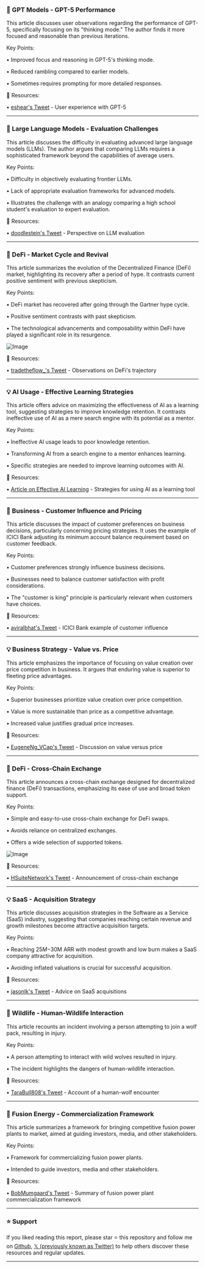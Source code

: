 ### 🤖 GPT Models - GPT-5 Performance

This article discusses user observations regarding the performance of GPT-5, specifically focusing on its "thinking mode."  The author finds it more focused and reasonable than previous iterations.

Key Points:

• Improved focus and reasoning in GPT-5's thinking mode.


• Reduced rambling compared to earlier models.


•  Sometimes requires prompting for more detailed responses.


🔗 Resources:

• [eshear's Tweet](https://x.com/eshear/status/1955784393005654152) - User experience with GPT-5


---

### 🤖 Large Language Models - Evaluation Challenges

This article discusses the difficulty in evaluating advanced large language models (LLMs). The author argues that comparing LLMs requires a sophisticated framework beyond the capabilities of average users.

Key Points:

• Difficulty in objectively evaluating frontier LLMs.


• Lack of appropriate evaluation frameworks for advanced models.


•  Illustrates the challenge with an analogy comparing a high school student's evaluation to expert evaluation.


🔗 Resources:

• [doodlestein's Tweet](https://x.com/doodlestein/status/1955881328114606272) - Perspective on LLM evaluation


---

### 🚀 DeFi - Market Cycle and Revival

This article summarizes the evolution of the Decentralized Finance (DeFi) market, highlighting its recovery after a period of hype.  It contrasts current positive sentiment with previous skepticism.

Key Points:

• DeFi market has recovered after going through the Gartner hype cycle.


•  Positive sentiment contrasts with past skepticism.


•  The technological advancements and composability within DeFi have played a significant role in its resurgence.


![Image](https://pbs.twimg.com/media/GySmxF5WAAMmbuj?format=jpg&name=small)

🔗 Resources:

• [tradetheflow_'s Tweet](https://x.com/tradetheflow_/status/1955871777319477485) -  Observations on DeFi's trajectory


---

### 💡 AI Usage - Effective Learning Strategies

This article offers advice on maximizing the effectiveness of AI as a learning tool, suggesting strategies to improve knowledge retention.  It contrasts ineffective use of AI as a mere search engine with its potential as a mentor.


Key Points:

• Ineffective AI usage leads to poor knowledge retention.


•  Transforming AI from a search engine to a mentor enhances learning.


•  Specific strategies are needed to improve learning outcomes with AI.


🔗 Resources:

• [Article on Effective AI Learning](https://teachdatawithai.substack.com/p/youre-using-ai-like-google-heres…) - Strategies for using AI as a learning tool


---

### 🤖 Business - Customer Influence and Pricing

This article discusses the impact of customer preferences on business decisions, particularly concerning pricing strategies.  It uses the example of ICICI Bank adjusting its minimum account balance requirement based on customer feedback.

Key Points:

• Customer preferences strongly influence business decisions.


•  Businesses need to balance customer satisfaction with profit considerations.


•  The "customer is king" principle is particularly relevant when customers have choices.


🔗 Resources:

• [aviralbhat's Tweet](https://x.com/aviralbhat/status/1955858579887427960) -  ICICI Bank example of customer influence


---

### 💡 Business Strategy - Value vs. Price

This article emphasizes the importance of focusing on value creation over price competition in business.  It argues that enduring value is superior to fleeting price advantages.


Key Points:

• Superior businesses prioritize value creation over price competition.


•  Value is more sustainable than price as a competitive advantage.


•  Increased value justifies gradual price increases.


🔗 Resources:

• [EugeneNg_VCap's Tweet](https://x.com/EugeneNg_VCap/status/1955858534392062398) -  Discussion on value versus price


---

### 🚀 DeFi - Cross-Chain Exchange

This article announces a cross-chain exchange designed for decentralized finance (DeFi) transactions, emphasizing its ease of use and broad token support.


Key Points:

• Simple and easy-to-use cross-chain exchange for DeFi swaps.


•  Avoids reliance on centralized exchanges.


• Offers a wide selection of supported tokens.


![Image](https://pbs.twimg.com/media/GyQYGcMXIBAtlha?format=jpg&name=small)

🔗 Resources:

• [HSuiteNetwork's Tweet](https://x.com/HSuiteNetwork/status/1955717845498913005) - Announcement of cross-chain exchange


---

### 💡 SaaS - Acquisition Strategy

This article discusses acquisition strategies in the Software as a Service (SaaS) industry, suggesting that companies reaching certain revenue and growth milestones become attractive acquisition targets.


Key Points:

• Reaching $25M-$30M ARR with modest growth and low burn makes a SaaS company attractive for acquisition.


•  Avoiding inflated valuations is crucial for successful acquisition.



🔗 Resources:

• [jasonlk's Tweet](https://x.com/jasonlk/status/1955639835617579239) -  Advice on SaaS acquisitions


---

### 🤖 Wildlife - Human-Wildlife Interaction

This article recounts an incident involving a person attempting to join a wolf pack, resulting in injury.


Key Points:

• A person attempting to interact with wild wolves resulted in injury.


•  The incident highlights the dangers of human-wildlife interaction.




🔗 Resources:

• [TaraBull808's Tweet](https://x.com/TaraBull808/status/1955815574220759546) -  Account of a human-wolf encounter


---

### 🤖 Fusion Energy - Commercialization Framework

This article summarizes a framework for bringing competitive fusion power plants to market, aimed at guiding investors, media, and other stakeholders.

Key Points:

• Framework for commercializing fusion power plants.


•  Intended to guide investors, media and other stakeholders.



🔗 Resources:

• [BobMumgaard's Tweet](https://x.com/BobMumgaard/status/1955665267280761278) - Summary of fusion power plant commercialization framework


---

### ⭐️ Support

If you liked reading this report, please star ⭐️ this repository and follow me on [Github](https://github.com/Drix10), [𝕏 (previously known as Twitter)](https://x.com/DRIX_10_) to help others discover these resources and regular updates.

---